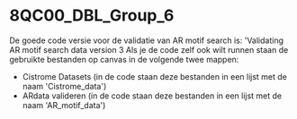 # 8QC00_DBL_Group_6
De goede code versie voor de validatie van AR motif search is: 'Validating AR motif search data version 3
Als je de code zelf ook wilt runnen staan de gebruikte bestanden op canvas in de volgende twee mappen: 
- Cistrome Datasets (in de code staan deze bestanden in een lijst met de naam 'Cistrome_data')
- ARdata valideren (in de code staan deze bestanden in een lijst met de naam 'AR_motif_data')
